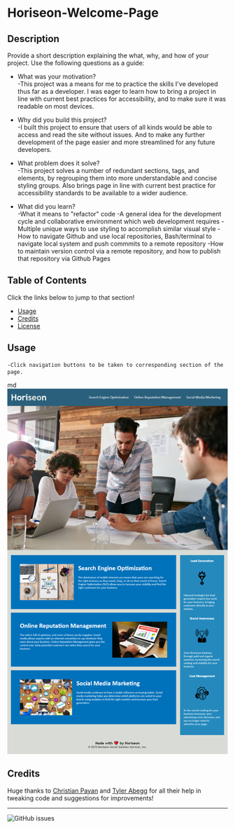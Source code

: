 # Horiseon-Welcome-Page

## Description
Provide a short description explaining the what, why, and how of your project. Use the following questions as a guide:
- What was your motivation?\
    -This project was a means for me to practice the skills I've developed thus far as a developer.
    I was eager to learn how to bring a project in line with current best practices for accessibility,
    and to make sure it was readable on most devices.

- Why did you build this project?\
    -I built this project to ensure that users of all kinds would be able to access and read the site
    without issues. And to make any further development of the page easier and more streamlined for any
    future developers.

- What problem does it solve?\
    -This project solves a number of redundant sections, tags, and elements, by regrouping them into more
    understandable and concise styling groups. Also brings page in line with current best practice for accessibility standards to be available to a wider audience.

- What did you learn?\
    -What it means to "refactor" code
    -A general idea for the development cycle and collaborative environment which web development requires
    -Multiple unique ways to use styling to accomplish similar visual style
    -How to navigate Github and use local repositories, Bash/terminal to navigate local system and push commmits to a remote repository
    -How to maintain version control via a remote repository, and how to publish that repository via Github Pages


## Table of Contents
Click the links below to jump to that section!
- [Usage](#usage)
- [Credits](#credits)
- [License](#license)

## Usage

    -Click navigation buttons to be taken to corresponding section of the page.

   md ![alt text](./assets/images/Horiseon-Welcome-Page.png)

## Credits
Huge thanks to [Christian Payan](https://github.com/chrispayan) and [Tyler Abegg](https://github.com/UnDuhDuhSea) for all their help in tweaking code and suggestions for improvements!



---
![GitHub issues](https://img.shields.io/github/issues/hdezbriant/Horiseon-Welcome-Page?style=plastic)